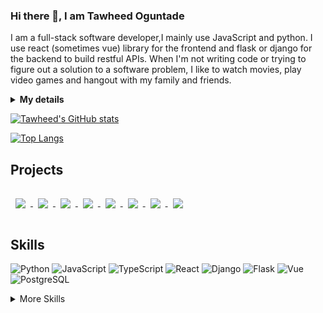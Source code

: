 ### Hi there 👋, I am Tawheed Oguntade

I am a full-stack software developer,I mainly use JavaScript and python. 
I use react (sometimes vue) library for the frontend and flask or django for the backend to build restful APIs. 
When I'm not writing code or trying to figure out a solution to a software problem, I like to watch movies, play video games and hangout with my family and friends.

<details>
 <summary><strong>My details</strong></summary>
 <ul>
  <li> 🔭 I’m currently seeking a job opportunity.</li>
  <li> 🌱 I’m currently learning Next.js </li>
  <li>👯 I’m looking to collaborate on open source Python or JavaScript based projects </li>
  <li> 💬 Ask me about anything! </li>
  <li> 📫 How to reach me: Message me on <a href="https://www.linkedin.com/in/tawheed-oguntade/">LinkedIn</a> </li>
 </ul>
</details>

[![Tawheed's GitHub stats](https://github-readme-stats.vercel.app/api?username=TWEEDOriginal&show_icons=true&theme=radical&count_private=true)](https://github.com/anuraghazra/github-readme-stats)    


[![Top Langs](https://github-readme-stats.vercel.app/api/top-langs/?username=TWEEDOriginal&layout=compact&show_icons=true&theme=radical&count_private=true)](https://github.com/anuraghazra/github-readme-stats)

## Projects


<a href="https://github.com/TWEEDOriginal/Reference-Finding-Software">
  <img align="center" style="margin:1rem 0.5rem" src="https://github-readme-stats.vercel.app/api/pin/?username=TWEEDOriginal&repo=Reference-Finding-Software&theme=dark&icon_color=50858B"/>
</a>

<a href="https://github.com/TWEEDOriginal/game-space-ap">
  <img align="center" style="margin:1rem 0.5rem" src="https://github-readme-stats.vercel.app/api/pin/?username=TWEEDOriginal&repo=game-space-ap&theme=dark&icon_color=50858B"/>
</a>

<a href="https://github.com/TWEEDOriginal/LeapCure-Project">
  <img align="center" style="margin:1rem 0.5rem" src="https://github-readme-stats.vercel.app/api/pin/?username=TWEEDOriginal&repo=LeapCure-Project&theme=dark&icon_color=50858B"/>
</a>


<a href="https://github.com/TWEEDOriginal/todo-serverless-service">
  <img align="center" style="margin:1rem 0.5rem" src="https://github-readme-stats.vercel.app/api/pin/?username=TWEEDOriginal&repo=todo-serverless-service&theme=dark&icon_color=50858B"/>
</a>

<a href="https://github.com/TWEEDOriginal/Felidae-Grid">
  <img align="center" style="margin:1rem 0.5rem" src="https://github-readme-stats.vercel.app/api/pin/?username=TWEEDOriginal&repo=Felidae-Grid&theme=dark&icon_color=50858B"/>
</a>


<a href="https://github.com/TWEEDOriginal/step-functions-intro">
  <img align="center" style="margin:1rem 0.5rem" src="https://github-readme-stats.vercel.app/api/pin/?username=TWEEDOriginal&repo=step-functions-intro&theme=dark&icon_color=50858B"/>
</a>


<a href="https://github.com/TWEEDOriginal/api_proxy_server">
  <img align="center" style="margin:1rem 0.5rem" src="https://github-readme-stats.vercel.app/api/pin/?username=TWEEDOriginal&repo=api_proxy_server&theme=dark&icon_color=50858B"/>
</a>


<a href="https://github.com/TWEEDOriginal/Image-To-Number">
  <img align="center" style="margin:1rem 0.5rem" src="https://github-readme-stats.vercel.app/api/pin/?username=TWEEDOriginal&repo=Image-To-Number&theme=dark&icon_color=50858B"/>
</a>

## Skills

![Python](https://img.shields.io/badge/Code-Python-informational?style=flat&logo=python&logoColor=white&color=50858B)
![JavaScript](https://img.shields.io/badge/Code-JavaScript-informational?style=flat&logo=JavaScript&logoColor=white&color=50858B)
![TypeScript](https://img.shields.io/badge/Code-Typecript-informational?style=flat&logo=TypeScript&logoColor=white&color=50858B)
![React](https://img.shields.io/badge/Code-React-informational?style=flat&logo=React&logoColor=white&color=50858B)
![Django](https://img.shields.io/badge/Code-Django-informational?style=flat&logo=Django&logoColor=white&color=50858B)
![Flask](https://img.shields.io/badge/Code-Flask-informational?style=flat&logo=Flask&logoColor=white&color=50858B)
![Vue](https://img.shields.io/badge/Code-Vue-informational?style=flat&logo=Vue&logoColor=white&color=50858B)
![PostgreSQL](https://img.shields.io/badge/Tools-PostgreSQL-informational?style=flat&logo=PostgreSQL&logoColor=white&color=50858B)

<details>
<summary>More Skills</summary>

<br/>
 
![Next.js](https://img.shields.io/badge/Code-Next-informational?style=flat&logo=Next&logoColor=white&color=50858B) 
![Git](https://img.shields.io/badge/Tools-Git-informational?style=flat&logo=Git&logoColor=white&color=50858B)
![GitHub](https://img.shields.io/badge/Tools-GitHub-informational?style=flat&logo=GitHub&logoColor=white&color=50858B)
![Heroku](https://img.shields.io/badge/Tools-Heroku-informational?style=flat&logo=Heroku&logoColor=white&color=50858B)
![Docker](https://img.shields.io/badge/Tools-Docker-informational?style=flat&logo=docker&logoColor=white&color=50858B)
![NodeJS](https://img.shields.io/badge/Tools-NodeJS-informational?style=flat&logo=NodeJS&logoColor=white&color=50858B)
![HTML5](https://img.shields.io/badge/Code-HTML5-informational?style=flat&logo=HTML5&logoColor=white&color=50858B)
![CSS3](https://img.shields.io/badge/Code-CSS3-informational?style=flat&logo=CSS3&logoColor=white&color=50858B)

</details>
